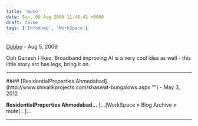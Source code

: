 ```yaml
---
title: 'mute'
date: Sun, 09 Aug 2009 11:46:42 +0000
draft: false
tags: ['Infodump', 'WorkSpace']
---
```



#### 
[Dobbo](http://www.bendobson.co.uk "ben@bendobson.co.uk") - <time datetime="2009-08-14 21:47:03">Aug 5, 2009</time>

Ooh Ganesh I likez. Broadband improving AI is a very cool idea as well - this little story arc has legs, bring it on.
<hr />
#### 
[ResidentialProperties Ahmedabad](http://www.shivalikprojects.com/shaswat-bungalows.aspx "") - <time datetime="2012-05-23 09:10:07">May 3, 2012</time>

**ResidentialProperties Ahmedabad...** \[...\]WorkSpace » Blog Archive » mute\[...\]...
<hr />
